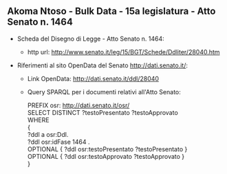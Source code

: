 ## Akoma Ntoso - Bulk Data - 15a legislatura - Atto Senato n. 1464 ##

* Scheda del Disegno di Legge - Atto Senato n. 1464:
	* http url: http://www.senato.it/leg/15/BGT/Schede/Ddliter/28040.htm

* Riferimenti al sito OpenData del Senato http://dati.senato.it/:
	* Link OpenData: http://dati.senato.it/ddl/28040
	* Query SPARQL per i documenti relativi all'Atto Senato:

        PREFIX osr: <http://dati.senato.it/osr/>  
		SELECT DISTINCT ?testoPresentato ?testoApprovato  
		WHERE  
		{  
		    ?ddl a osr:Ddl.  
		    ?ddl osr:idFase 1464 .  
		    OPTIONAL { ?ddl osr:testoPresentato ?testoPresentato }  
		    OPTIONAL { ?ddl osr:testoApprovato ?testoApprovato }  
		}
		